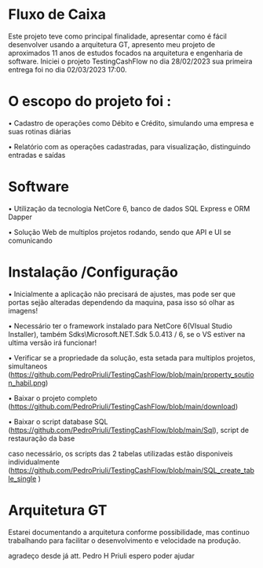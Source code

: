 # Fluxo de Caixa


Este projeto teve como principal finalidade, apresentar como é fácil desenvolver usando a arquitetura GT, apresento meu projeto de aproximados 11 anos de estudos focados na arquitetura e engenharia de software.
Iniciei o projeto TestingCashFlow no dia 28/02/2023 sua primeira entrega foi no dia 02/03/2023 17:00.

# O escopo do projeto foi :

• Cadastro de operações como Débito e Crédito, simulando uma empresa e suas rotinas diárias

• Relatório com as operações cadastradas, para visualização, distinguindo entradas e saídas

# Software

• Utilização da tecnologia NetCore 6, banco de dados SQL Express e ORM Dapper

• Solução Web de multiplos projetos rodando, sendo que API e UI se comunicando 

# Instalação /Configuração

• Inicialmente a aplicação não precisará de ajustes, mas pode ser que portas sejão alteradas dependendo da maquina, pasa isso só olhar as imagens!

• Necessário ter o framework instalado para NetCore 6(VIsual Studio Installer), também Sdks\Microsoft.NET.Sdk 5.0.413 / 6, se o VS estiver na ultima versão irá funcionar!

• Verificar se a propriedade da solução, esta setada para multiplos projetos, simultaneos (https://github.com/PedroPriuli/TestingCashFlow/blob/main/property_soution_habil.png)

• Baixar o projeto completo (https://github.com/PedroPriuli/TestingCashFlow/blob/main/download) 

• Baixar o script database SQL (https://github.com/PedroPriuli/TestingCashFlow/blob/main/Sql), script de restauração da base

caso necessário, os scripts das 2 tabelas utilizadas estão disponiveis individualmente (https://github.com/PedroPriuli/TestingCashFlow/blob/main/SQL_create_table_single )

# Arquitetura GT


Estarei documentando a arquitetura conforme possibilidade, mas continuo trabalhando para facilitar o desenvolvimento e velocidade na produção.

agradeço desde já
att. Pedro H Priuli
espero poder ajudar

